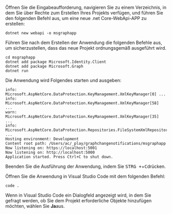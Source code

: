 <!-- markdownlint-disable MD002 MD041 -->

Öffnen Sie die Eingabeaufforderung, navigieren Sie zu einem Verzeichnis, in dem Sie über Rechte zum Erstellen Ihres Projekts verfügen, und führen Sie den folgenden Befehl aus, um eine neue .net Core-WebApi-APP zu erstellen:

```shell
dotnet new webapi -o msgraphapp
```

Führen Sie nach dem Erstellen der Anwendung die folgenden Befehle aus, um sicherzustellen, dass das neue Projekt ordnungsgemäß ausgeführt wird.

  ```shell
  cd msgraphapp
  dotnet add package Microsoft.Identity.Client
  dotnet add package Microsoft.Graph
  dotnet run
  ```

  Die Anwendung wird Folgendes starten und ausgeben:

  ```shell
  info: Microsoft.AspNetCore.DataProtection.KeyManagement.XmlKeyManager[0] ...
  info: Microsoft.AspNetCore.DataProtection.KeyManagement.XmlKeyManager[58] ...
  warn: Microsoft.AspNetCore.DataProtection.KeyManagement.XmlKeyManager[35] ...
  info: Microsoft.AspNetCore.DataProtection.Repositories.FileSystemXmlRepository[39] ...
  Hosting environment: Development
  Content root path: /Users/ac/_play/graphchangenotifications/msgraphapp
  Now listening on: https://localhost:5001
  Now listening on: http://localhost:5000
  Application started. Press Ctrl+C to shut down.
  ```

Beenden Sie die Ausführung der Anwendung, indem Sie <kbd>STRG +</kbd>+<kbd>C</kbd>drücken.

Öffnen Sie die Anwendung in Visual Studio Code mit dem folgenden Befehl:

```shell
code .
```

Wenn in Visual Studio Code ein Dialogfeld angezeigt wird, in dem Sie gefragt werden, ob Sie dem Projekt erforderliche Objekte hinzufügen möchten, wählen Sie **Ja**aus.

